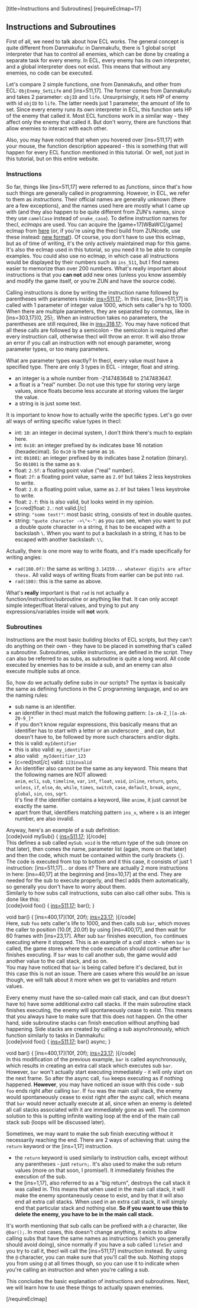 [title=Instructions and Subroutines]
[requireEclmap=17]
## Instructions and Subroutines
First of all, we need to talk about how ECL works. The general concept is quite different from Danmakufu: in Danmakufu, there is 1 global script interpreter that has to control all enemies, which can be done by creating a separate task for every enemy. In ECL, every enemy has its own interpreter, and a global interpreter does not exist. This means that without any enemies, no code can be executed. 
   
Let's compare 2 simple functions, one from Danmakufu, and other from ECL: `ObjEnemy_SetLife` and [ins=511,17]. The former comes from Danmakufu and takes 2 parameter: `objID` and `life`. Unsurprisingly, it sets HP of enemy with id `objID` to `life`. The latter needs just 1 parameter, the amount of life to set. Since every enemy runs its own interpreter in ECL, this function sets HP of the enemy that called it. Most ECL functions work in a similar way - they affect only the enemy that called it. But don't worry, there are functions that allow enemies to interact with each other.  
  
Also, you may have noticed that when you hovered over [ins=511,17] with your mouse, the function description appeared - this is something that will happen for every ECL function mentioned in this tutorial. Or well, not just in this tutorial, but on this entire website. 

### Instructions
So far, things like [ins=511,17] were referred to as *functions*, since that's how such things are generally called in programming. However, in ECL, we refer to them as *instructions*. Their official names are generally unknown (there are a few exceptions), and the names used here are mostly what I came up with (and they also happen to be quite different from ZUN's names, since they use `camelCase` instead of `snake_case`). To define instruction names for thecl, *eclmaps* are used. You can acquire the [game=17]WBaWC[/game] eclmap from [here](https://github.com/Priw8/eclmap) (or, if you're using the thecl build from ZUNcode, use these instead: [new format](https://github.com/Priw8/eclmap/tree/new-format)). Of course, you don't have to use this eclmap, but as of time of writing, it's the only actively maintained map for this game. It's also the eclmap used in this tutorial, so you need it to be able to compile examples. You could also use no eclmap, in which case all instructions would be displayed by their numbers such as `ins_511`, but I find names easier to memorize than over 200 numbers. What's really important about instructions is that you **can not** add new ones (unless you know assembly and modify the game itself, or you're ZUN and have the source code).   
  
Calling instructions is done by writing the instruction name followed by parentheses with parameters inside: <instr>[ins=511,17](1000);</instr>. In this case, [ins=511,17] is called with 1 parameter of integer value 1000, which sets caller's hp to 1000. When there are multiple parameters, they are separated by commas, like in <instr>[ins=303,17](0, 25);</instr>. When an instruction takes no parameters, the parentheses are still required, like in <instr>[ins=318,17]();</instr>. You may have noticed that all these calls are followed by a semicolon - the semicolon is required after every instruction call, otherwise thecl will throw an error. It will also throw an error if you call an instruction with not enough parameter, wrong parameter types, or too many parameters.  
  
What are parameter types exactly? In thecl, every value must have a specified type. There are only 3 types in ECL - integer, float and string.
- an integer is a whole number from -2147483648 to 2147483647. 
- a float is a "real" number. Do not use this type for storing very large values, since floats become less accurate at storing values the larger the value.
- a string is is just some text.
  
It is important to know how to actually write the specific types. Let's go over all ways of writing specific value types in thecl:
- int: `10`: an integer in decimal system, I don't think there's much to explain here.
- int: `0x10`: an integer prefixed by `0x` indicates base 16 notation (hexadecimal). So `0x10` is the same as `16`.
- int: `0b1001`: an integer prefixed by `0b` indicates base 2 notation (binary). So `0b1001` is the same as `9`.
- float: `2.5f`: a floating point value ("real" number).
- float: `2f`: a floating point value, same as `2.0f` but takes 2 less keystrokes to write.
- float: `2.0`: a floating point value, same as `2.0f` but takes 1 less keystroke to write.
- float: `2.f`: this is also valid, but looks weird in my opinion.
- [c=red]float: `2.`: not valid.[/c]
- string: `"some text!"`: most basic string, consists of text in double quotes.
- string: `"quote character ->\"<-"`: as you can see, when you want to put a double quote character in a string, it has to be escaped with a backslash `\`. When you want to put a backslash in a string, it has to be escaped with another backslash: `\\`.  

Actually, there is one more way to write floats, and it's made specifically for writing angles:
- `rad(180.0f)`: the same as writing `3.14159... whatever digits are after these.` All valid ways of writing floats from earlier can be put into `rad`.
- `rad(180)`: this is the same as above.  

What's **really** important is that `rad` is not actually a function/instruction/subroutine or anything like that. It can only accept simple integer/float literal values, and trying to put any expressions/variables inside will **not** work.

  
### Subroutines
Instructions are the most basic building blocks of ECL scripts, but they can't do anything on their own - they have to be placed in something that's called a *subroutine*. Subroutines, unlike instructions, are defined in the script. They can also be referred to as subs, as subroutine is quite a long word. All code executed by enemies has to be inside a sub, and an enemy can also execute multiple subs at once. 

So, how do we actually define subs in our scripts? The syntax is basically the same as defining functions in the C programming language, and so are the naming rules:
- sub name is an identifier.
- an identifier in thecl must match the following pattern: `[a-zA-Z_][a-zA-Z0-9_]*`
- if you don't know regular expressions, this basically means that an identifier has to start with a letter or an underscore `_` and can, but doesn't have to, be followed by more such characters and/or digits.
- this is valid: `myIdentifier`
- this is also valid: `my_identifier`
- also valid: `_myIdentifier_123`
- [c=red]not[/c] valid: `123invalid`  
- An identifier also cannot be the same as any keyword. This means that the following names are NOT allowed:  
`anim`, `ecli`, `sub`, `timeline`, `var`, `int`, `float`, `void`, `inline`, `return`, `goto`, `unless`, `if`, `else`, `do`, `while`, `times`, `switch`, `case`, `default`, `break`, `async`, `global`, `sin`, `cos`, `sqrt`.  
It's fine if the identifier contains a keyword, like `anime`, it just cannot be exactly the same.
- apart from that, identifiers matching pattern `ins_x`, where `x` is an integer number, are also invalid.
  
Anyway, here's an example of a sub definition:  
[code]void mySub() {
    [ins=511,17](1000);
}[/code]  
This defines a sub called `mySub`. `void` is the return type of the sub (more on that later), then comes the name, parameter list (again, more on that later) and then the code, which must be contained within the curly brackets `{}`. The code is executed from top to bottom and it this case, it consists of just 1 instruction: [ins=511,17]... or does it? There are actually 2 more instructions in here: [ins=40,17] at the beginning and [ins=10,17] at the end. They are needed for the sub to execute properly, and thecl adds them automatically, so generally you don't have to worry about them.  
Similarly to how subs call instructions, subs can also call other subs. This is done like this:  
[code]void foo() {
	[ins=511,17](1000);
	bar();
}

void bar() {
	[ins=400,17](10f, 20f);
	[ins=23,17](60);
}[/code]  
Here, sub `foo` sets caller's life to 1000, and then calls sub `bar`, which moves the caller to position (10.0f, 20.0f) by using [ins=400,17], and then wait for 60 frames with [ins=23,17]. After sub `bar` finishes execution, `foo` continues executing where it stopped. This is an example of a *call stack* -  when `bar` is called, the game stores where the code execution should continue after `bar` finishes executing. If `bar` was to call another sub, the game would add another value to the call stack, and so on.  
You may have noticed that `bar` is being called before it's declared, but in this case this is not an issue. There are cases where this *would* be an issue though, we will talk about it more when we get to variables and return values.
  
Every enemy must have the so-called *main* call stack, and can (but doesn't have to) have some additional *extra* call stacks. If the main subroutine stack finishes executing, the enemy will spontaneously cease to exist. This means that you always have to make sure that this does not happen. On the other hand, side subroutine stacks can finish execution without anything bad happening. Side stacks are created by calling a sub asynchronously, which function similarly to tasks in Danmakufu:  
[code]void foo() {
	[ins=511,17](1000);
	bar() async;
}

void bar() {
	[ins=400,17](10f, 20f);
	[ins=23,17](60);
}[/code]  
In this modification of the previous example, `bar` is called asynchronously, which results in creating an extra call stack which executes sub `bar`. However, `bar` won't actually start executing immediately - it will only start on the next frame. So after the async call, `foo` keeps executing as if nothing happened. **However**, you may have noticed an issue with this code - sub `foo` ends right after calling `bar`. If `foo` was the main call stack, the enemy would spontaneously cease to exist right after the async call, which means that `bar` would never actually execute at all, since when an enemy is deleted all call stacks associated with it are immediately gone as well. The common solution to this is putting infinite waiting loop at the end of the main call stack sub (loops will be discussed later).  

Sometimes, we may want to make the sub finish executing without it necessarily reaching the end. There are 2 ways of achieving that: using the `return` keyword or the [ins=1,17] instruction.
- the `return` keyword is used similarly to instruction calls, except without any parentheses - just `return;`. It's also used to make the sub return values (more on that soon, I promise!). It immediately finishes the execution of the sub.
- the [ins=1,17], also referred to as a "big return", destroys the call stack it was called in. This means that when used in the main call stack, it will make the enemy spontaneously cease to exist, and by that it will also end all extra call stacks. When used in an extra call stack, it will simply end that particular stack and nothing else. **So if you want to use this to delete the enemy, you have to be in the main call stack.**
  
It's worth mentioning that sub calls can be prefixed with a `@` character, like `@bar();`. In most cases, this doesn't change anything, it exists to allow calling subs that have the same names as instructions (which you generally should avoid doing), since normally if you have a sub called `lifeSet` and you try to call it, thecl will call the [ins=511,17] instruction instead. By using the `@` character, you can make sure that you'll call the sub. Nothing stops you from using `@` at all times though, so you can use it to indicate when you're calling an instruction and when you're calling a sub.  
  
This concludes the basic explanation of instructions and subroutines. Next, we will learn how to use these things to actually spawn enemies.

[/requireEclmap]
